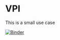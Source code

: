 # VPI
This is a small use case

[![Binder](https://mybinder.org/badge_logo.svg)](https://mybinder.org/v2/gh/r-Files/VPI/master?filepath=VPI.ipynb)
